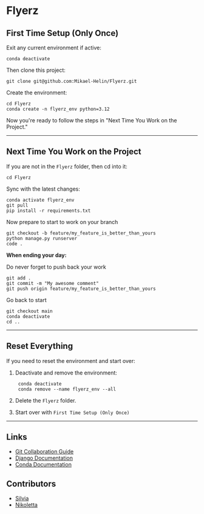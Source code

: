 # Flyerz

## First Time Setup (Only Once)

Exit any current environment if active:

    conda deactivate

Then clone this project:

    git clone git@github.com:Mikael-Helin/Flyerz.git

Create the environment:

    cd Flyerz
    conda create -n flyerz_env python=3.12

Now you're ready to follow the steps in "Next Time You Work on the Project."

---

## Next Time You Work on the Project

If you are not in the `Flyerz` folder, then cd into it:

    cd Flyerz

Sync with the latest changes:

    conda activate flyerz_env
    git pull
    pip install -r requirements.txt

Now prepare to start to work on your branch

    git checkout -b feature/my_feature_is_better_than_yours
    python manage.py runserver
    code .

**When ending your day:**

Do never forget to push back your work

    git add .
    git commit -m "My awesome comment"
    git push origin feature/my_feature_is_better_than_yours

Go back to start

    git checkout main
    conda deactivate
    cd ..

---

## Reset Everything

If you need to reset the environment and start over:

1. Deactivate and remove the environment:

        conda deactivate
        conda remove --name flyerz_env --all

2. Delete the `Flyerz` folder.

3. Start over with `First Time Setup (Only Once)`


---

## Links

- [Git Collaboration Guide](https://github.com/NikolettaGr/Git-Collaborative)
- [Django Documentation](https://docs.djangoproject.com)
- [Conda Documentation](https://docs.conda.io/en/latest/)

## Contributors 

- [Silvia](https://github.com/Da-Ronja)
- [Nikoletta](https://github.com/NikolettaGr)